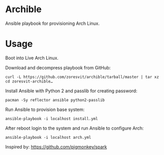 Archible
========

Ansible playbook for provisioning Arch Linux.


Usage
=====

Boot into Live Arch Linux.

Download and decompress playbook from GitHub:

```
curl -L https://github.com/zoresvit/archible/tarball/master | tar xz
cd zoresvit-archible…
```

Install Ansible with Python 2 and passlib for creating password:

```
pacman -Sy reflector ansible python2-passlib
```

Run Ansible to provision base system:

```
ansible-playbook -i localhost install.yml
```

After reboot login to the system and run Ansible to configure Arch:

```
ansible-playbook -i localhost arch.yml
```

Inspired by: https://github.com/pigmonkey/spark
